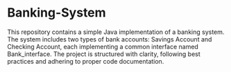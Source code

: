 # Banking-System
This repository contains a simple Java implementation of a banking system. The system includes two types of bank accounts: Savings Account and Checking Account, each implementing a common interface named Bank_interface. The project is structured with clarity, following best practices and adhering to proper code documentation.

